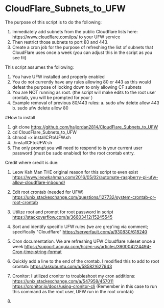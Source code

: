 # CloudFlare_Subnets_to_UFW
The purpose of this script is to do the following: 
1. Immediately add subnets from the public Cloudflare lists here: https://www.cloudflare.com/ips/ to your UFW service
2. Then restrict those subnets to port 80 and 443. 
3. Create a cron job for the purpose of refreshing the list of subnets that CloudFlare uses once a week (you can adjust this in the script as you see fit) 

This script assumes the following: 
1. You have UFW installed and properly enabled
2. You do not currently have any rules allowing 80 or 443 as this would defeat the purpose of locking down to only allowing CF subnets
3. You are NOT running as root. (the script will make edits to the root user crontab, you will be prompted for your )
4. Example removal of previous 80/443 rules:
 a. sudo ufw delete allow 443
 b. sudo ufw delete allow 80 
 
#How to install 
1. git clone https://github.com/haljordan2814/CloudFlare_Subnets_to_UFW
2. cd CloudFlare_Subnets_to_UFW
3. chmod +x installCFtoUFW.sh
4. ./installCFtoUFW.sh
5. The only prompt you will need to respond to is your current user password (must be sudo enabled) for the root crontab entry. 
 
Credit where credit is due:
1. Leow Kah Man THE original reason for this script to even exist https://www.leowkahman.com/2016/05/02/automate-raspberry-pi-ufw-allow-cloudflare-inbound/

2. Edit root crontab (needed for UFW) https://unix.stackexchange.com/questions/127732/system-crontab-or-root-crontab

3. Utilize root and prompt for root password in script https://stackoverflow.com/a/36603412/15245545

4. Sort and identify specific UFW rules (we are grep'ing via comment; specifically "Cloudflare" https://serverfault.com/a/930830/618240

5. Cron documentation. We are refreshing UFW Cloudflare ruleset once a week https://support.acquia.com/hc/en-us/articles/360004224494-Cron-time-string-format

6. Quickly add a line to the end of the crontab. I modified this to add to root crontab: https://askubuntu.com/a/58582/627943

7. Cronitor: I utilized cronitor to troubleshoot my cron additions: https://unix.stackexchange.com/a/547958/457011 https://cronitor.io/docs/using-cronitor-cli (Remember in this case to run this command as the root user, UFW run in the root crontab) 

8. 
